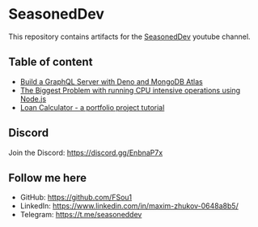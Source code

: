 # SeasonedDev

This repository contains artifacts for the [SeasonedDev](https://www.youtube.com/channel/UCz6AZvABoICHPpi43y-Hd5g) youtube channel.

## Table of content

* [Build a GraphQL Server with Deno and MongoDB Atlas](/typescript/deno/graphql/01)
* [The Biggest Problem with running CPU intensive operations using Node.js](/javascript/node.js/single-threaded-event-loop)
* [Loan Calculator - a portfolio project tutorial](/typescript/react/loan-calc)

## Discord
Join the Discord: https://discord.gg/EnbnaP7x

## Follow me here
* GitHub: https://github.com/FSou1
* LinkedIn: https://www.linkedin.com/in/maxim-zhukov-0648a8b5/
* Telegram: https://t.me/seasoneddev